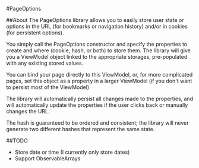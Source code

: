 ﻿#PageOptions

##About
The PageOptions library allows you to easily store user state or options in the URL 
(for bookmarks or navigation history) and/or in cookies (for persistent options).  

You simply call the PageOptions constructor and specify the properties to create and where
(cookie, hash, or both) to store them.  The library will give you a ViewModel object linked 
to the appropriate storages, pre-populated with any existing stored values.

You can bind your page directly to this ViewModel, or, for more complicated pages, set this
object as a property in a larger ViewModel (if you don't want to persist most of the ViewModel)

The library will automatically persist all changes made to the properties, and will automatically 
update the properties if the user clicks back or manually changes the URL.

The hash is guaranteed to be ordered and consistent; the library will never generate two different
hashes that represent the same state.

##TODO
 - Store date or time (I currently only store dates)
 - Support ObservableArrays